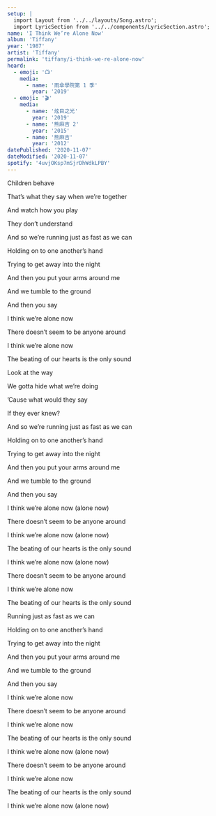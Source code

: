 ```yaml
---
setup: |
  import Layout from '../../layouts/Song.astro';
  import LyricSection from '../../components/LyricSection.astro';
name: 'I Think We’re Alone Now'
album: 'Tiffany'
year: '1987'
artist: 'Tiffany'
permalink: 'tiffany/i-think-we-re-alone-now'
heard:
  - emoji: '📺'
    media:
      - name: '雨傘學院第 1 季'
        year: '2019'
  - emoji: '🎬'
    media:
      - name: '炫目之光'
        year: '2019'
      - name: '熊麻吉 2'
        year: '2015'
      - name: '熊麻吉'
        year: '2012'
datePublished: '2020-11-07'
dateModified: '2020-11-07'
spotify: '4uvjOKsp7mSjrDhWdkLPBY'
---
```


<LyricSection>

Children behave

That&rsquo;s what they say when we&rsquo;re together

And watch how you play

They don&rsquo;t understand

</LyricSection>

<LyricSection>

And so we&rsquo;re running just as fast as we can

Holding on to one another&rsquo;s hand

Trying to get away into the night

And then you put your arms around me

And we tumble to the ground

And then you say

</LyricSection>

<LyricSection>

I think we&rsquo;re alone now

There doesn&rsquo;t seem to be anyone around

I think we&rsquo;re alone now

The beating of our hearts is the only sound

</LyricSection>

<LyricSection>

Look at the way

We gotta hide what we&rsquo;re doing

&rsquo;Cause what would they say

If they ever knew?

</LyricSection>

<LyricSection>

And so we&rsquo;re running just as fast as we can

Holding on to one another&rsquo;s hand

Trying to get away into the night

And then you put your arms around me

And we tumble to the ground

And then you say

</LyricSection>

<LyricSection>

I think we&rsquo;re alone now (alone now)

There doesn&rsquo;t seem to be anyone around

I think we&rsquo;re alone now (alone now)

The beating of our hearts is the only sound

</LyricSection>

<LyricSection>

I think we&rsquo;re alone now (alone now)

There doesn&rsquo;t seem to be anyone around

I think we&rsquo;re alone now

The beating of our hearts is the only sound

</LyricSection>

<LyricSection>

Running just as fast as we can

Holding on to one another&rsquo;s hand

Trying to get away into the night

And then you put your arms around me

And we tumble to the ground

And then you say

</LyricSection>

<LyricSection>

I think we&rsquo;re alone now

There doesn&rsquo;t seem to be anyone around

I think we&rsquo;re alone now

The beating of our hearts is the only sound

</LyricSection>

<LyricSection>

I think we&rsquo;re alone now (alone now)

There doesn&rsquo;t seem to be anyone around

I think we&rsquo;re alone now

The beating of our hearts is the only sound

</LyricSection>

<LyricSection>

I think we&rsquo;re alone now (alone now)

</LyricSection>
